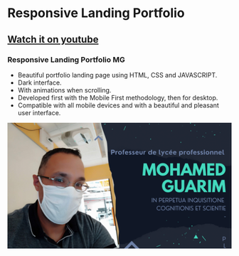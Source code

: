 # Responsive Landing Portfolio
## [Watch it on youtube](https://youtu.be/wXnlHIvKnTM)
### Responsive Landing Portfolio MG

- Beautiful portfolio landing page using HTML, CSS and JAVASCRIPT.
- Dark interface.
- With animations when scrolling.
- Developed first with the Mobile First methodology, then for desktop.
- Compatible with all mobile devices and with a beautiful and pleasant user interface.



![](assets/img//1.png)

